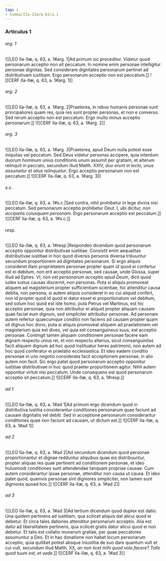 ```yaml
---
tags : 
- Summa/IIa-IIæ/q.63/a.1
---
```


### Articulus 1

###### arg. 1
![[LEO IIa-IIæ, q. 63, a. 1#arg. 1|Ad primum sic proceditur. Videtur quod personarum acceptio non sit peccatum. In nomine enim personae intelligitur personae dignitas. Sed considerare dignitates personarum pertinet ad distributivam iustitiam. Ergo personarum acceptio non est peccatum.]]
![[CERF IIa-IIæ, q. 63, a. 1#arg. 1]]

###### arg. 2
![[LEO IIa-IIæ, q. 63, a. 1#arg. 2|Praeterea, in rebus humanis personae sunt principaliores quam res, quia res sunt propter personas, et non e converso. Sed rerum acceptio non est peccatum. Ergo multo minus acceptio personarum.]]
![[CERF IIa-IIæ, q. 63, a. 1#arg. 2]]

###### arg. 3
![[LEO IIa-IIæ, q. 63, a. 1#arg. 3|Praeterea, apud Deum nulla potest esse iniquitas vel peccatum. Sed Deus videtur personas accipere, quia interdum duorum hominum unius conditionis unum assumit per gratiam, et alterum relinquit in peccato, secundum illud Matth. XXIV, *duo erunt in lecto, unus assumetur et alius relinquetur*. Ergo acceptio personarum non est peccatum.]]
![[CERF IIa-IIæ, q. 63, a. 1#arg. 3]]

###### s.c.
![[LEO IIa-IIæ, q. 63, a. 1#s.c.|Sed contra, nihil prohibetur in lege divina nisi peccatum. Sed personarum acceptio prohibetur Deut. I, ubi dicitur, *non accipietis cuiusquam personam*. Ergo personarum acceptio est peccatum.]]
![[CERF IIa-IIæ, q. 63, a. 1#s.c.]]

###### resp.
![[LEO IIa-IIæ, q. 63, a. 1#resp.|Respondeo dicendum quod personarum acceptio opponitur distributivae iustitiae. Consistit enim aequalitas distributivae iustitiae in hoc quod diversis personis diversa tribuuntur secundum proportionem ad dignitates personarum. Si ergo aliquis consideret illam proprietatem personae propter quam id quod ei confertur est ei debitum, non erit acceptio personae, sed causae, unde Glossa, super illud ad Ephes. VI, *non est personarum acceptio apud Deum*, dicit quod iudex iustus causas discernit, non personas. Puta si aliquis promoveat aliquem ad magisterium propter sufficientiam scientiae, hic attenditur causa debita, non persona, si autem aliquis consideret in eo cui aliquid confert, non id propter quod id quod ei datur esset ei proportionatum vel debitum, sed solum hoc quod est iste homo, puta Petrus vel Martinus, est hic acceptio personae, quia non attribuitur ei aliquid propter aliquam causam quae faciat eum dignum, sed simpliciter attribuitur personae. Ad personam autem refertur quaecumque conditio non faciens ad causam propter quam sit dignus hoc dono, puta si aliquis promoveat aliquem ad praelationem vel magisterium quia est dives, vel quia est consanguineus suus, est acceptio personae. Contingit tamen aliquam conditionem personae facere eam dignam respectu unius rei, et non respectu alterius, sicut consanguinitas facit aliquem dignum ad hoc quod instituatur heres patrimonii, non autem ad hoc quod conferatur ei praelatio ecclesiastica. Et ideo eadem conditio personae in uno negotio considerata facit acceptionem personae, in alio autem non facit. Sic ergo patet quod personarum acceptio opponitur iustitiae distributivae in hoc quod praeter proportionem agitur. Nihil autem opponitur virtuti nisi peccatum. Unde consequens est quod personarum acceptio sit peccatum.]]
![[CERF IIa-IIæ, q. 63, a. 1#resp.]]

###### ad 1
![[LEO IIa-IIæ, q. 63, a. 1#ad 1|Ad primum ergo dicendum quod in distributiva iustitia considerantur conditiones personarum quae faciunt ad causam dignitatis vel debiti. Sed in acceptione personarum considerantur conditiones quae non faciunt ad causam, ut dictum est.]]
![[CERF IIa-IIæ, q. 63, a. 1#ad 1]]

###### ad 2
![[LEO IIa-IIæ, q. 63, a. 1#ad 2|Ad secundum dicendum quod personae proportionantur et dignae redduntur aliquibus quae eis distribuuntur, propter aliquas res quae pertinent ad conditionem personae, et ideo huiusmodi conditiones sunt attendendae tanquam propriae causae. Cum autem considerantur ipsae personae, attenditur non causa ut causa. Et ideo patet quod, quamvis personae sint digniores simpliciter, non tamen sunt digniores quoad hoc.]]
![[CERF IIa-IIæ, q. 63, a. 1#ad 2]]

###### ad 3
![[LEO IIa-IIæ, q. 63, a. 1#ad 3|Ad tertium dicendum quod duplex est datio. Una quidem pertinens ad iustitiam, qua scilicet aliquis dat alicui quod ei debetur. Et circa tales dationes attenditur personarum acceptio. Alia est datio ad liberalitatem pertinens, qua scilicet gratis datur alicui quod ei non debetur. Et talis est collatio munerum gratiae, per quae peccatores assumuntur a Deo. Et in hac donatione non habet locum personarum acceptio, quia quilibet potest absque iniustitia de suo dare quantum vult et cui vult, secundum illud Matth. XX, *an non licet mihi quod volo facere? Tolle quod tuum est, et vade*.]]
![[CERF IIa-IIæ, q. 63, a. 1#ad 3]]

